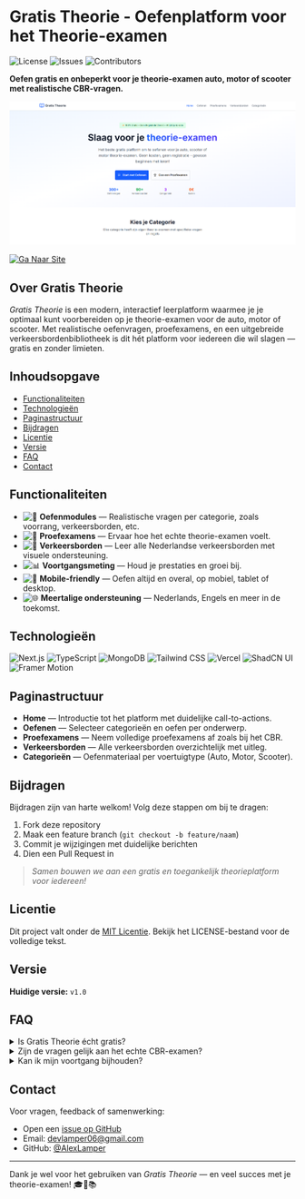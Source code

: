 # Gratis Theorie - Oefenplatform voor het Theorie-examen

<p>
  <img src="https://img.shields.io/github/license/AlexLamper/gratis-theorie?style=for-the-badge" alt="License" />
  <img src="https://img.shields.io/github/issues/AlexLamper/gratis-theorie?style=for-the-badge&logo=github" alt="Issues" />
  <img src="https://img.shields.io/github/contributors/AlexLamper/gratis-theorie?style=for-the-badge&logo=github" alt="Contributors" />
</p>

**Oefen gratis en onbeperkt voor je theorie-examen auto, motor of scooter met realistische CBR-vragen.**

![Gratis Theorie Screenshot](public/screenshot.png)
<p>
  <a href="https://gratis-theorie.com">
    <img src="https://img.shields.io/badge/Ga naar Site-▶️-blue?style=for-the-badge" alt="Ga Naar Site" />
  </a>
</p>

## Over Gratis Theorie

*Gratis Theorie* is een modern, interactief leerplatform waarmee je je optimaal kunt voorbereiden op je theorie-examen voor de auto, motor of scooter. Met realistische oefenvragen, proefexamens, en een uitgebreide verkeersbordenbibliotheek is dit hét platform voor iedereen die wil slagen — gratis en zonder limieten.

## Inhoudsopgave

- [Functionaliteiten](#functionaliteiten)  
- [Technologieën](#technologieën)  
- [Paginastructuur](#paginastructuur)   
- [Bijdragen](#bijdragen)  
- [Licentie](#licentie)  
- [Versie](#versie)  
- [FAQ](#faq)  
- [Contact](#contact)

## Functionaliteiten

- ![📘](https://img.shields.io/badge/📘-Oefenmodules-lightgrey?style=flat-square) **Oefenmodules** — Realistische vragen per categorie, zoals voorrang, verkeersborden, etc.  
- ![🧪](https://img.shields.io/badge/🧪-Proefexamens-lightgrey?style=flat-square) **Proefexamens** — Ervaar hoe het echte theorie-examen voelt.  
- ![🛑](https://img.shields.io/badge/🛑-Verkeersborden-lightgrey?style=flat-square) **Verkeersborden** — Leer alle Nederlandse verkeersborden met visuele ondersteuning.
- ![📊](https://img.shields.io/badge/📊-Voortgangsmeting-lightgrey?style=flat-square) **Voortgangsmeting** — Houd je prestaties en groei bij.  
- ![📱](https://img.shields.io/badge/📱-Responsief_design-lightgrey?style=flat-square) **Mobile-friendly** — Oefen altijd en overal, op mobiel, tablet of desktop.  
- ![🌐](https://img.shields.io/badge/🌐-Meertalig-lightgrey?style=flat-square) **Meertalige ondersteuning** — Nederlands, Engels en meer in de toekomst.

## Technologieën

<p>
  <img src="https://img.shields.io/badge/Next.js-000000?style=for-the-badge&logo=nextdotjs&logoColor=white" alt="Next.js" />
  <img src="https://img.shields.io/badge/TypeScript-3178C6?style=for-the-badge&logo=typescript&logoColor=white" alt="TypeScript" />
  <img src="https://img.shields.io/badge/MongoDB-47A248?style=for-the-badge&logo=mongodb&logoColor=white" alt="MongoDB" />
  <img src="https://img.shields.io/badge/TailwindCSS-38B2AC?style=for-the-badge&logo=tailwindcss&logoColor=white" alt="Tailwind CSS" />
  <img src="https://img.shields.io/badge/Vercel-000000?style=for-the-badge&logo=vercel&logoColor=white" alt="Vercel" />
  <img src="https://img.shields.io/badge/ShadCN_UI-000000?style=for-the-badge&logo=shadcnui&logoColor=white" alt="ShadCN UI" />
  <img src="https://img.shields.io/badge/Framer_Motion-000000?style=for-the-badge&logo=framer&logoColor=white" alt="Framer Motion" />
</p>

## Paginastructuur

- **Home** — Introductie tot het platform met duidelijke call-to-actions.
- **Oefenen** — Selecteer categorieën en oefen per onderwerp.
- **Proefexamens** — Neem volledige proefexamens af zoals bij het CBR.
- **Verkeersborden** — Alle verkeersborden overzichtelijk met uitleg.
- **Categorieën** — Oefenmateriaal per voertuigtype (Auto, Motor, Scooter).

## Bijdragen

Bijdragen zijn van harte welkom! Volg deze stappen om bij te dragen:

1. Fork deze repository  
2. Maak een feature branch (`git checkout -b feature/naam`)  
3. Commit je wijzigingen met duidelijke berichten  
4. Dien een Pull Request in

> *Samen bouwen we aan een gratis en toegankelijk theorieplatform voor iedereen!*

## Licentie

Dit project valt onder de [MIT Licentie](LICENSE). Bekijk het LICENSE-bestand voor de volledige tekst.

## Versie

**Huidige versie:** `v1.0`

## FAQ

<details>
<summary>Is Gratis Theorie écht gratis?</summary>

Ja! Het platform is volledig gratis en zal dat altijd blijven. Er zijn geen verborgen kosten of proefperiodes.

</details>

<details>
<summary>Zijn de vragen gelijk aan het echte CBR-examen?</summary>

De vragen zijn gebaseerd op het officiële CBR-vragentype en zijn samengesteld met dezelfde logica, maar zijn niet exact identiek.

</details>

<details>
<summary>Kan ik mijn voortgang bijhouden?</summary>

Binnenkort wel! We zijn bezig met een module waarbij we via sessionStorage informatie opslaan zodat jij jouw voortgang kunt zien.

</details>

## Contact

Voor vragen, feedback of samenwerking:  
- Open een [issue op GitHub](https://github.com/AlexLamper/gratistheorie/issues)  
- Email: [devlamper06@gmail.com](mailto:devlamper06@gmail.com)    
- GitHub: [@AlexLamper](https://github.com/AlexLamper)

---

Dank je wel voor het gebruiken van *Gratis Theorie* — en veel succes met je theorie-examen! 🎓🚗📚
